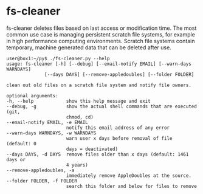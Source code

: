 fs-cleaner
==========

fs-cleaner deletes files based on last access or modification time. The most common use case is managing persistent scratch file systems, for example in high performance computing environments. Scratch file systems contain temporary, machine generated data that can be deleted after use. 


    user@box1:~/py$ ./fs-cleaner.py --help
    usage: fs-cleaner [-h] [--debug] [--email-notify EMAIL] [--warn-days WARNDAYS]
                  [--days DAYS] [--remove-appledoubles] [--folder FOLDER]

    clean out old files on a scratch file system and notify file owners.

    optional arguments:
    -h, --help            show this help message and exit
    --debug, -g           show the actual shell commands that are executed (git,
                          chmod, cd)
    --email-notify EMAIL, -e EMAIL
                          notify this email address of any error
    --warn-days WARNDAYS, -w WARNDAYS
                          warn user x days before removal of file (default: 0
                          days = deactivated)
    --days DAYS, -d DAYS  remove files older than x days (default: 1461 days or
                          4 years)
    --remove-appledoubles, -a
                          immediately remove AppleDoubles at the source.
    --folder FOLDER, -f FOLDER
                          search this folder and below for files to remove


